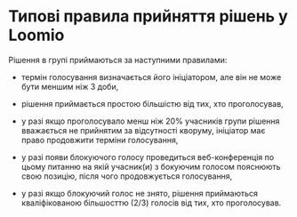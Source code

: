 # Типові правила прийняття рішень у Loomio

Рішення в групі приймаються за наступними правилами:

* термін голосування визначається його ініціатором, але він не може бути меншим ніж 3 доби,

* рішення приймається простою більшістю від тих, хто проголосував,

* у разі якщо проголосувало менш ніж 20% учасників групи рішення вважається не прийнятим за відсутності кворуму, ініціатор має право продовжити терміни голосування,

* у разі появи блокуючого голосу проведиться веб-конференція по цьому питанню на якій учасник\(и\) з бокуючим голосом пояснюють свою позицію, після чого продовжується голосування,

* у разі якщо блокуючий голос не знято, рішення приймаються кваліфікованою більшосттю \(2/3\) голосів від тих, хто проголосував.



